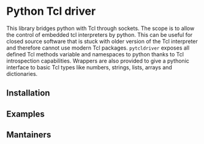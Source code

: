 Python Tcl driver
=================

This library bridges python with Tcl through sockets. The scope is to allow
the control of embedded tcl interpreters by python. This can be
useful for closed source software that is stuck with older version
of the Tcl interpreter and therefore cannot use modern Tcl packages.
`pytcldriver` exposes all defined Tcl methods variable and namespaces to python
thanks to Tcl introspection capabilities.
Wrappers are also provided to give a pythonic interface to basic Tcl types like
numbers, strings, lists, arrays and dictionaries.

Installation
------------

Examples
--------

Mantainers
----------
